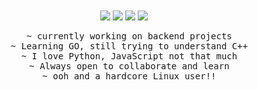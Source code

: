 <h1 align="center">
  <a href="#" style="text-decoration: none; color: inherit;">
    <span id="typewriter"></span>
  </a>
</h1>

<p align="center">
  <img src="https://img.shields.io/badge/Code-Python-blue?logo=python" />
  <img src="https://img.shields.io/badge/Code-Go-00ADD8?logo=go" />
  <img src="https://img.shields.io/badge/Code-C++-00599C?logo=cplusplus" />
  <img src="https://img.shields.io/badge/OS-Linux-FCC624?logo=linux&logoColor=black" />
</p>

<div align="center">
  <pre>
  ~ currently working on backend projects
  ~ Learning GO, still trying to understand C++
  ~ I love Python, JavaScript not that much
  ~ Always open to collaborate and learn
  ~ ooh and a hardcore Linux user!!
  </pre>
</div>

<style>
@keyframes typing {
  from { width: 0 }
  to { width: 100% }
}
@keyframes blink {
  50% { border-color: transparent }
}
#typewriter {
  display: inline-block;
  overflow: hidden;
  border-right: .15em solid orange;
  white-space: nowrap;
  letter-spacing: .05em;
  animation: typing 3.5s steps(30, end), blink .75s step-end infinite;
  font-family: monospace;
  font-size: 1.5em;
  color: #ff8c00;
}
</style>

<script>
const text = "Hi, I'm Shen Lee ";
let i = 0;
function typeWriter() {
  if (i < text.length) {
    document.getElementById("typewriter").innerHTML += text.charAt(i);
    i++;
    setTimeout(typeWriter, 100);
  }
}
typeWriter();
</script>
